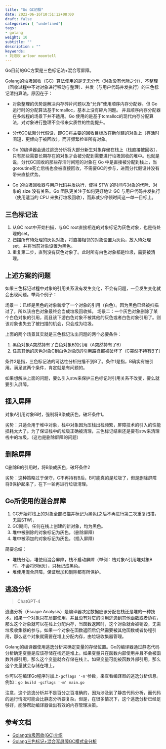 ```yaml
---
title: "Go GC初探"
date: 2022-06-16T10:51:12+08:00
draft: false
categories: [ "undefined"]
tags: 
- golang
weight: 10
subtitle: ""
description : ""
keywords:
- 刘港欢 arloor moontell
---
```


Go目前的GC方案是三色标记法+混合写屏障。

Golang的垃圾回收（GC）算法使用的是无无分代（对象没有代际之分）、不整理（回收过程中不对对象进行移动与整理）、并发（与用户代码并发执行）的三色标记清扫算法。原因在于：

- 对象整理的优势是解决内存碎片问题以及“允许”使用顺序内存分配器。但 Go 运行时的分配算法基于tcmalloc，基本上没有碎片问题。 并且顺序内存分配器在多线程的场景下并不适用。Go 使用的是基于tcmalloc的现代内存分配算法，对对象进行整理不会带来实质性的性能提升。

- 分代GC依赖分代假设，即GC将主要的回收目标放在新创建的对象上（存活时间短，更倾向于被回收），而非频繁检查所有对象。

- Go 的编译器会通过逃逸分析将大部分新生对象存储在栈上（栈直接被回收），只有那些需要长期存在的对象才会被分配到需要进行垃圾回收的堆中。也就是说，分代GC回收的那些存活时间短的对象在 Go 中是直接被分配到栈上，当goroutine死亡后栈也会被直接回收，不需要GC的参与，进而分代假设并没有带来直接优势。

- Go 的垃圾回收器与用户代码并发执行，使得 STW 的时间与对象的代际、对象的 size 没有关系。Go 团队更关注于如何更好地让 GC 与用户代码并发执行（使用适当的 CPU 来执行垃圾回收），而非减少停顿时间这一单一目标上。


## 三色标记法

1. 从GC root中开始扫描，与GC root直接相连的对象标记为灰色对象，也是待处理的set。
2. 扫描所有待处理的灰色对象，将直接相邻的对象设置为灰色，放入待处理set，并将当前对象设置为黑色。
3. 重复第二步，直到没有灰色对象了。此时所有白色对象都是垃圾，需要被清理。

## 上述方案的问题

如果三色标记过程中对象的引用关系没有发生变化，不会有问题，一旦发生变化就会出现问题。举两个例子：

场景一：已经是黑色的对象新增了一个对象的引用（白色）。因为黑色已经被扫描过了，所以该白色对象最终会当成垃圾回收掉。
场景二：一个灰色对象删除了某个白色对象的引用，而且该下游白色对象不被其他的灰色或者白色对象引用了。则该对象也失去了被扫描的机会，只会成为垃圾。

上面的两个场景其实就是三色标记法出问题的两个必要条件：

1. 黑色对象A突然持有了白色对象B的引用（A突然持有了B）
2. 任意其他的灰色对象C到白色对象B的引用路径都被破坏了（C突然不持有B了）

条件2是指，三色标记法的可达性分析扫描不到B了。条件1是指，B确实有被引用。满足这两个条件，肯定就是有问题的。

如果想解决上面的问题，要么引入stw来保护三色标记时引用关系不改变，要么就要引入屏障。

## 插入屏障

对象A引用对象B时，强制将B染成灰色，破坏条件1。

劣势：只适合用于堆中对象，栈中对象因为压栈出栈频繁，屏障技术的引入的性能损耗太大了。为了保证栈中的垃圾正确被清理，三色标记结束还是要有stw来清理栈中的垃圾。（这也是删除屏障的问题）

## 删除屏障

C删除B的引用时，将B染成灰色，破坏条件2

劣势：这种策略过于保守，C不再持有B后，B可能真的是垃圾了，但是删除屏障将B保护起来了，在下一轮再进行垃圾清理。

## Go所使用的混合屏障

1. GC开始将栈上的对象全部扫描并标记为黑色(之后不再进行第二次重复扫描，无需STW)，
2. GC期间，任何在栈上创建的新对象，均为黑色。
3. 堆中被删除的对象标记为灰色。（删除屏障）
4. 堆中被添加的对象标记为灰色。（插入屏障）

简要总结：

- 堆栈分治，堆使用混合屏障，栈不启动屏障（举例：栈对象A引用堆对象B时，不会将B标灰），只标记成黑色。
- 堆使用混合屏障，保证增加和删除都有所保护。

## 逃逸分析

> ChatGPT-4

逃逸分析（Escape Analysis）是编译器决定数据应该分配在栈还是堆的一种技术。如果一个对象只在局部使用，并且没有对它的引用逃逸到其他函数或者协程，那么这个对象就可以在栈上分配内存，当函数返回时，这个对象就会被销毁，无需垃圾收集器的参与。如果一个对象在函数返回后仍然需要被其他函数或者协程引用，那么这个对象就需要在堆上分配内存，由垃圾收集器管理。

Golang的编译器使用逃逸分析来确定变量的存储位置。Go的编译器通过静态代码分析确定变量是应该存储在栈还是堆上。如果变量只在函数内部使用并且不会被函数外部引用，那么这个变量就会存储在栈上。如果变量可能被函数外部引用，那么这个变量就会存储在堆上。

你可以在编译Go程序时加上`-gcflags '-m'`参数，来查看编译器的逃逸分析信息。例如：`go build -gcflags '-m' main.go`

注意，这个逃逸分析并不是百分之百准确的，因为涉及到了静态代码分析，而代码的运行情况可能会比静态分析要复杂。但是，在很多情况下，这个逃逸分析已经足够好，能够帮助编译器做出有效的内存管理决策。


## 参考文档

- [Golang垃圾回收(GC)介绍](https://liangyaopei.github.io/2021/01/02/golang-gc-intro/)
- [Golang三色标记+混合写屏障GC模式全分析](https://zhuanlan.zhihu.com/p/334999060)
